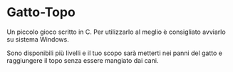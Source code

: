 # Gatto-Topo
Un piccolo gioco scritto in C. Per utilizzarlo al meglio è consigliato avviarlo su sistema Windows.

Sono disponibili più livelli e il tuo scopo sarà metterti nei panni del gatto e raggiungere il topo senza essere mangiato dai cani.
